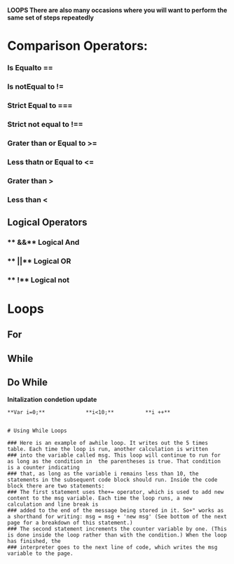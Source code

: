 **LOOPS There are also many occasions where you will want to perform the same set of steps repeatedly**


# Comparison Operators:
### Is Equalto  ==
### Is notEqual to !=
### Strict Equal to ===
###  Strict not equal to !==
### Grater than or Equal to >= 
###  Less thatn or Equal to <=
###  Grater than > 
###  Less than <


 ## Logical Operators 
 
 ### ** &&** Logical And 
 ### ** ||** Logical OR
 ### ** !** Logical not 
 
  # Loops
  ## For 
  ## While 
  ## Do While 
  
  
  **Initalization**        **condetion**       **update**
  
    **Var i=0;**             **i<10;**          **i ++**
    
    
    # Using While Loops 
    
    ### Here is an example of awhile loop. It writes out the 5 times table. Each time the loop is run, another calculation is written
    ### into the variable called msg. This loop will continue to run for as long as the condition in  the parentheses is true. That condition is a counter indicating 
    ### that, as long as the variable i remains less than 10, the statements in the subsequent code block should run. Inside the code block there are two statements:
    ### The first statement uses the+= operator, which is used to add new content to the msg variable. Each time the loop runs, a new calculation and line break is
    ### added to the end of the message being stored in it. So+" works as a shorthand for writing: msg = msg + 'new msg' (See bottom of the next page for a breakdown of this statement.)
    ### The second statement increments the counter variable by one. (This is done inside the loop rather than with the condition.) When the loop has finished, the
    ### interpreter goes to the next line of code, which writes the msg variable to the page.
  
